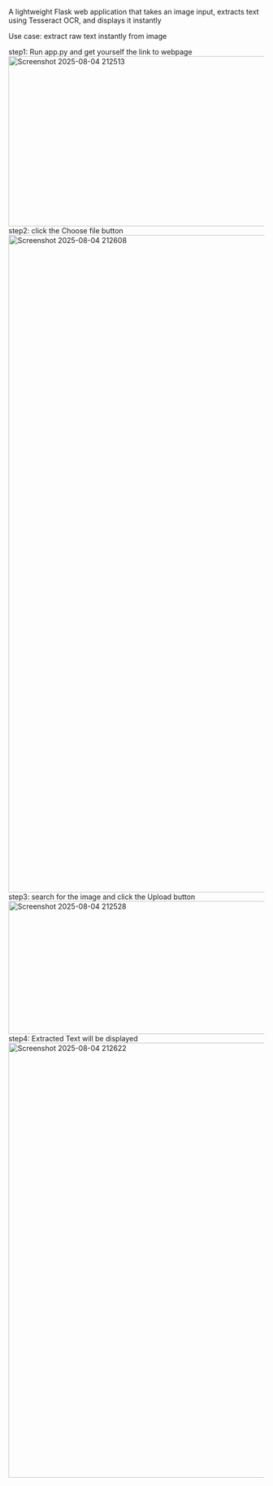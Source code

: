A lightweight Flask web application that takes an image input, extracts text using Tesseract OCR, and displays it instantly

Use case:
extract raw text instantly from image

step1: Run app.py and get yourself the link to webpage 
<img width="658" height="335" alt="Screenshot 2025-08-04 212513" src="https://github.com/user-attachments/assets/965dfc9b-d1c9-4a04-b220-0bb9ee54b4c0" />
step2: click the Choose file button
<img width="1957" height="1294" alt="Screenshot 2025-08-04 212608" src="https://github.com/user-attachments/assets/9e3ef6e7-4adf-45dd-a038-399af1a4255c" />
step3: search for the image and click the Upload button
<img width="593" height="262" alt="Screenshot 2025-08-04 212528" src="https://github.com/user-attachments/assets/3c51fe6d-7004-4f07-b491-f42ed0a1ce06" />
step4: Extracted Text will be displayed
<img width="1636" height="856" alt="Screenshot 2025-08-04 212622" src="https://github.com/user-attachments/assets/13af5043-bff4-40c5-8156-33d7e88c6e80" />
